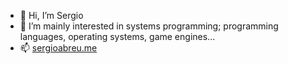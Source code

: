 - 👋 Hi, I’m Sergio
- 👀 I’m mainly interested in systems programming; programming languages, operating systems, game engines...
- 📫 [sergioabreu.me](sergioabreu.me)

<!---
sergioabreu-g/sergioabreu-g is a ✨ special ✨ repository because its `README.md` (this file) appears on your GitHub profile.
You can click the Preview link to take a look at your changes.
--->
